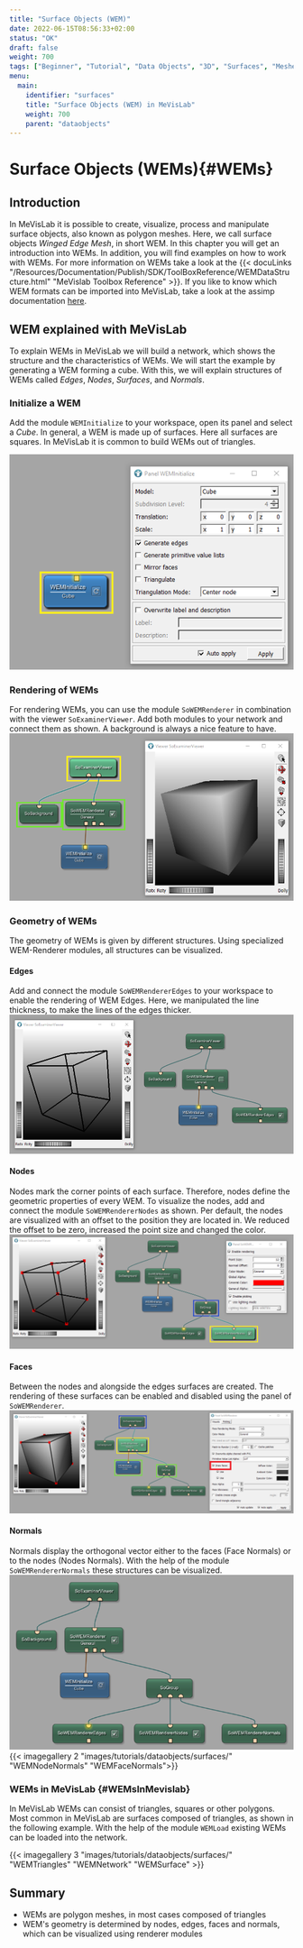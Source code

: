 ```yaml
---
title: "Surface Objects (WEM)"
date: 2022-06-15T08:56:33+02:00
status: "OK"
draft: false
weight: 700
tags: ["Beginner", "Tutorial", "Data Objects", "3D", "Surfaces", "Meshes", "WEM"]
menu: 
  main:
    identifier: "surfaces"
    title: "Surface Objects (WEM) in MeVisLab"
    weight: 700
    parent: "dataobjects"
---
```

# Surface Objects (WEMs){#WEMs}
## Introduction
In MeVisLab it is possible to create, visualize, process and manipulate surface objects, also known as polygon meshes. Here, we call surface objects *Winged Edge Mesh*, in short WEM. In this chapter you will get an introduction into WEMs. In addition, you will find examples on how to work with WEMs. For more information on WEMs take a look at the {{< docuLinks "/Resources/Documentation/Publish/SDK/ToolBoxReference/WEMDataStructure.html" "MeVislab Toolbox Reference" >}}. If you like to know which WEM formats can be imported into MeVisLab, take a look at the assimp documentation [here](https://github.com/assimp/assimp).

[//]: <> (MVL-653)

## WEM explained with MeVisLab
To explain WEMs in MeVisLab we will build a network, which shows the structure and the characteristics of WEMs. We will start the example by generating a WEM forming a cube. With this, we will explain structures of WEMs called *Edges*, *Nodes*, *Surfaces*, and *Normals*.

### Initialize a WEM
Add the module `WEMInitialize` to your workspace, open its panel and select a *Cube*. In general, a WEM is made up of surfaces. Here all surfaces are squares. In MeVisLab it is common to build WEMs out of triangles.

![WEM initializing](/images/tutorials/dataobjects/surfaces/WEM_01_1.png "WEM initializing")

### Rendering of WEMs

For rendering WEMs, you can use the module `SoWEMRenderer` in combination with the viewer `SoExaminerViewer`. Add both modules to your network and connect them as shown. A background is always a nice feature to have.
![WEM rendering](/images/tutorials/dataobjects/surfaces/WEM_01_2.png "WEM rendering")

### Geometry of WEMs
The geometry of WEMs is given by different structures. Using specialized WEM-Renderer modules, all structures can be visualized.
#### Edges
Add and connect the module `SoWEMRendererEdges` to your workspace to enable the rendering of WEM Edges. Here, we manipulated the line thickness, to make the lines of the edges thicker. 
![WEM Edges](/images/tutorials/dataobjects/surfaces/WEM_01_3.png "WEM Edges")
#### Nodes
Nodes mark the corner points of each surface. Therefore, nodes define the geometric properties of every WEM. To visualize the nodes, add and connect the module `SoWEMRendererNodes` as shown. Per default, the nodes are visualized with an offset to the position they are located in. We reduced the offset to be zero, increased the point size and changed the color. 
![WEM Nodes](/images/tutorials/dataobjects/surfaces/WEM_01_4.png "WEM Nodes")
#### Faces
Between the nodes and alongside the edges surfaces are created. The rendering of these surfaces can be enabled and disabled using the panel of `SoWEMRenderer`.
![WEM Faces](/images/tutorials/dataobjects/surfaces/WEM_01_5.png "WEM Faces")
#### Normals
Normals display the orthogonal vector either to the faces (Face Normals) or to the nodes (Nodes Normals). With the help of the module `SoWEMRendererNormals` these structures can be visualized.  
![WEM normal editor](/images/tutorials/dataobjects/surfaces/WEM_01_6.png "WEM normal editor")
{{< imagegallery 2 "images/tutorials/dataobjects/surfaces/" "WEMNodeNormals" "WEMFaceNormals">}}

### WEMs in MeVisLab {#WEMsInMevislab}
In MeVisLab WEMs can consist of triangles, squares or other polygons. Most common in MeVisLab are surfaces composed of triangles, as shown in the following example. With the help of the module `WEMLoad` existing WEMs can be loaded into the network.

{{< imagegallery 3 "images/tutorials/dataobjects/surfaces/" "WEMTriangles" "WEMNetwork" "WEMSurface" >}}

## Summary
* WEMs are polygon meshes, in most cases composed of triangles
* WEM's geometry is determined by nodes, edges, faces and normals, which can be visualized using renderer modules

